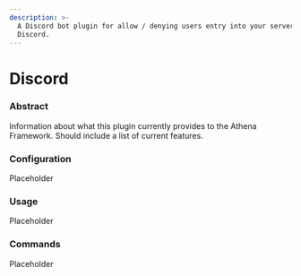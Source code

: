 ```yaml
---
description: >-
  A Discord bot plugin for allow / denying users entry into your server through
  Discord.
---
```


# Discord

### Abstract

Information about what this plugin currently provides to the Athena Framework. Should include a list of current features.



### Configuration

Placeholder



### Usage

Placeholder



### Commands

Placeholder
